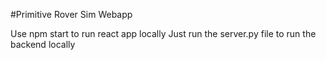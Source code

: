 #Primitive Rover Sim Webapp

Use npm start to run react app locally
Just run the server.py file to run the backend locally


